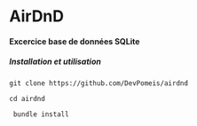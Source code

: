 # AirDnD
#### Excercice base de données SQLite

##### Installation et utilisation

``` git clone https://github.com/DevPomeis/airdnd ```

``` cd airdnd ```

``` bundle install```
